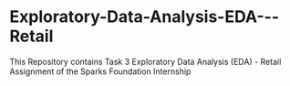 # Exploratory-Data-Analysis-EDA---Retail
This Repository contains Task  3 Exploratory Data Analysis (EDA) - Retail Assignment of the Sparks Foundation Internship

